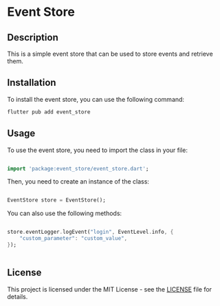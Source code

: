 # Event Store

## Description

This is a simple event store that can be used to store events and retrieve them.

## Installation

To install the event store, you can use the following command:

```bash
flutter pub add event_store
```

## Usage

To use the event store, you need to import the class in your file:

```dart

import 'package:event_store/event_store.dart';

```

Then, you need to create an instance of the class:

```dart

EventStore store = EventStore();

```

You can also use the following methods:

```dart

store.eventLogger.logEvent("login", EventLevel.info, {
    "custom_parameter": "custom_value",
});
    
```

## License

This project is licensed under the MIT License - see the [LICENSE](LICENSE) file for details.